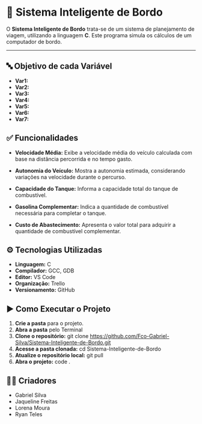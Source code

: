 # 🚗 Sistema Inteligente de Bordo

O **Sistema Inteligente de Bordo** trata-se de um sistema de planejamento de viagem, utilizando a linguagem **C**. Este programa simula os cálculos de um computador de bordo.

---

## 🔤 Objetivo de cada Variável

- **Var1:**
- **Var2:**
- **Var3:**
- **Var4:**
- **Var5:**
- **Var6:**
- **Var7:**


## ✅ Funcionalidades

- **Velocidade Média:** Exibe a velocidade média do veículo calculada com base na distância percorrida e no tempo gasto.

- **Autonomia do Veículo:** Mostra a autonomia estimada, considerando variações na velocidade durante o percurso.

- **Capacidade do Tanque:** Informa a capacidade total do tanque de combustível.

- **Gasolina Complementar:** Indica a quantidade de combustível necessária para completar o tanque.

- **Custo de Abastecimento:** Apresenta o valor total para adquirir a quantidade de combustível complementar.


## ⚙️ Tecnologias Utilizadas

-   **Linguagem:** C
-   **Compilador:** GCC, GDB
-   **Editor:** VS Code
-   **Organização:** Trello
-   **Versionamento:** GitHub


## ▶️ Como Executar o Projeto

1. **Crie a pasta** para o projeto.
2. **Abra a pasta** pelo Terminal
3. **Clone o repositório:** git clone https://github.com/Fco-Gabriel-Silva/Sistema-Inteligente-de-Bordo.git 
4. **Acesse a pasta clonada:** cd Sistema-Inteligente-de-Bordo
5. **Atualize o repositório local:** git pull
6. **Abra o projeto:** code .

## 👨‍💻 Criadores

- Gabriel Silva
- Jaqueline Freitas
- Lorena Moura
- Ryan Teles
 